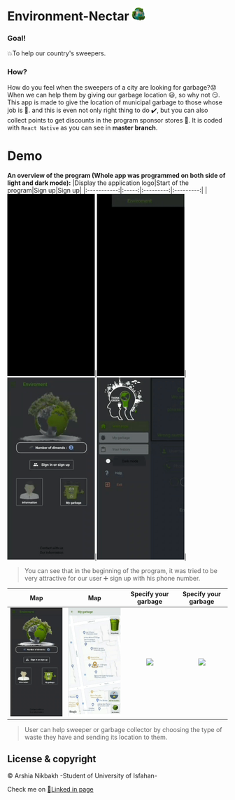# Environment-Nectar  <img src="images/app_logo.png" width = "30"/>

### Goal!
:boom:To help our country's sweepers.
### How?
How do you feel when the sweepers of a city are looking for garbage?:worried: When we can help them by giving our garbage location :smiley:, so why not :smirk:. This app is made to give the location of municipal garbage to those whose job is :star2:. and this is even not only right thing to do :heavy_check_mark:, but you can also collect points to get discounts in the program sponsor stores :currency_exchange:. It is coded with `React Native` as you can see in **master branch**.

# Demo
**An overview of the program (Whole app was programmed on both side of light and dark mode):**
|Display the application logo|Start of the program|Sign up|Sign up|
|:-----------:|:-----:|:---------:|:---------:|
|<img src="garbage%20prioject%20gifs/logo.gif" width="200px">|<img src="garbage%20prioject%20gifs/StartAppDark.gif" width="200px">|<img src="garbage%20prioject%20gifs/SignInOrSighnUpDark.gif" width="200px">|<img src="garbage%20prioject%20gifs/SignInOrSighnUpLight.gif" width="200px">|
>You can see that in the beginning of the program, it was tried to be very attractive for our user :heavy_plus_sign: sign up with his phone number.

|Map|Map|Specify your garbage|Specify your garbage|
|:-----------:|:-----:|:---------:|:---------:|
|<img src="garbage%20prioject%20gifs/GarbageStartDark.gif" width="200px">|<img src="garbage%20prioject%20gifs/TurnOnGpsLight.gif" width="200px">|<img src="garbage%20prioject%20gifs/SelectGarbageKight.gif" width="200px">|<img src="garbage%20prioject%20gifs/SelectGarbageDark.gif" width="200px">|
>User can help sweeper or garbage collector by choosing the type of waste they have and sending its location to them.

## License & copyright

© Arshia Nikbakh -Student of University of Isfahan-

Check me on [:link:Linked in page](https://www.linkedin.com/in/arshia-nikbakht)
